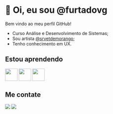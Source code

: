 # 👋 Oi, eu sou @furtadovg

 Bem vindo ao meu perfil GitHub!
- Curso Análise e Desenvolvimento de Sistemas;
- Sou artista <a href="https://www.instagram.com/srvetdemorango/">@srvetdemorango</a>;
- Tenho conhecimento em UX.


## Estou aprendendo

<img loading="js" src="https://cdn.jsdelivr.net/gh/devicons/devicon@latest/icons/javascript/javascript-original.svg"
          width="40" height="40"/> 
<img loading="html" src="https://cdn.jsdelivr.net/gh/devicons/devicon@latest/icons/html5/html5-original.svg"  width="40" height="40"/>
<img loading="css" src="https://cdn.jsdelivr.net/gh/devicons/devicon@latest/icons/css3/css3-original.svg" width="40" height="40" />
          

 ## Me contate
<div>
<a href = "mailto:furtadovicenteg@gmail.com"><img loading="lazy" src="https://img.shields.io/badge/Gmail-D14836?style=for-the-badge&logo=gmail&logoColor=white" target="_blank"></a>
<a href="https://www.linkedin.com/in/giulia-furtado-33071a240/" target="_blank"><img loading="lazy" src="https://img.shields.io/badge/-LinkedIn-%230077B5?style=for-the-badge&logo=linkedin&logoColor=white" target="_blank"></a>   
</div>
